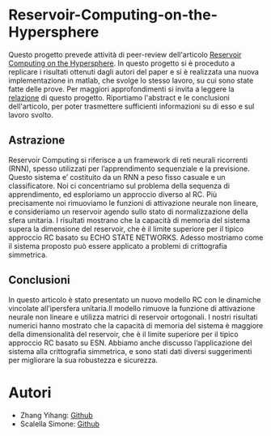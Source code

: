 # Reservoir-Computing-on-the-Hypersphere
Questo progetto prevede attività di peer-review dell'articolo [Reservoir Computing on the Hypersphere](https://github.com/Simone-Scalella/Reservoir-Computing-on-the-Hypersphere/blob/main/Reservoir%20Computing%20on%20the%20Hypersphere.pdf).
In questo progetto si è proceduto a replicare i risultati ottenuti dagli autori del paper e si è realizzata una nuova implementazione in matlab, che svolge lo stesso lavoro, su cui sono state fatte delle prove.
Per maggiori approfondimenti si invita a leggere la [relazione](https://github.com/Simone-Scalella/Reservoir-Computing-on-the-Hypersphere/blob/main/Relazione_finale.pdf) di questo progetto.
Riportiamo l'abstract e le conclusioni dell'articolo, per poter trasmettere sufficienti informazioni su di esso e sul lavoro svolto.

## Astrazione
Reservoir Computing si riferisce a un framework di reti neurali ricorrenti (RNN), spesso utilizzati per l’apprendimento sequenziale e la previsione. Questo sistema e’ costituito da un RNN a peso fisso casuale e un classificatore. Noi ci concentriamo sul problema della sequenza di apprendimento, ed esploriamo un approccio diverso al RC. Più precisamente noi rimuoviamo le funzioni di attivazione neurale non lineare, e consideriamo un reservoir agendo sullo stato di normalizzazione della sfera unitaria. I risultati mostrano che la capacità di memoria del sistema supera la dimensione del reservoir, che è il limite superiore per il tipico approccio RC basato su ECHO STATE NETWORKS. Adesso mostriamo come il sistema proposto può essere applicato a problemi di crittografia simmetrica.

## Conclusioni
In questo articolo è stato presentato un nuovo modello RC con le dinamiche vincolate all’ipersfera unitaria.Il modello rimuove la funzione di attivazione neurale non lineare e utilizza matrici di reservoir ortogonali. I nostri risultati numerici hanno mostrato che la capacità di memoria del sistema è maggiore della dimensionalità del reservoir, che è il limite superiore per il tipico approccio RC basato su ESN. Abbiamo anche discusso l’applicazione del sistema alla crittografia simmetrica, e sono stati dati diversi suggerimenti per migliorare la sua robustezza e sicurezza.

# Autori
* Zhang Yihang: [Github](https://github.com/Accout-Personal)
* Scalella Simone: [Github](https://github.com/Simone-Scalella)
